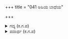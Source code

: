 +++
title = "041 ಅಹಿಯ ಬಾಧೆಯ"

+++

<details><summary>ಗದ್ಯ (ಕ.ಗ.ಪ) </summary>

41. ಸರ್ಪದ ಬಾಧೆಯ ಬಲೆಗೆ ಸಿಲುಕಿದ ಸೂರ್ಯ ಬಿಂಬದ ಹಾಗೆ, ಮಾಯಾ ವಿಹಾರದ ಮಾರ್ಗದಲ್ಲಿ ಸಿಕ್ಕಿದ ಜೀವರುಗಳ ಹಾಗೆ, ಹಿತವಲ್ಲದವರ ತೊಂದರೆಗೆ ಸಿಲುಕದೆ, ಆ ಮೋಸಗಾರರ ನಾಶಕ್ಕೆ ಏನು ಮಾಡಬೇಕೆಂಬುದನ್ನು ಯೋಚಿಸ. ನಿನಗೆ ಒಳ್ಳೆಯದಾಗುತ್ತದೆ. ಈ ವಿಷಯದಲ್ಲಿ ಕಾಲಹರಣ ಒಳ್ಳೆಯದೇ. ಏನು ಹೇಳುತ್ತೀಯೆ ?
</details>

<details><summary>ಪದಾರ್ಥ (ಕ.ಗ.ಪ) </summary>

ಅಹಿ-ಸರ್ಪ, ಮಿಹಿರ-ಸೂರ್ಯ, ವಿಹರಣ-ವಿಹಾರ, ವೀಧಿ-ಮಾರ್ಗ, ಉಪಟಳ-ತೊಂದರೆ, ಕುಹಕರು-ಮೋಸಗಾರರು, ಹರಿವ-ನಾ±ವನ್ನು, ನೆನೆ-ಯೋಚಿಸು, ಕಾಲಕ್ಷೇಪ-ಕಾಲಹರಣ
</details>
